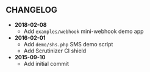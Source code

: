 CHANGELOG
---------
- **2018-02-08**
  - Add `examples/webhook` mini-webhook demo app
- **2016-02-01**
  - Add `demo/shs.php` SMS demo script
  - Add Scrutinizer CI shield
- **2015-09-10**
  - Add initial commit